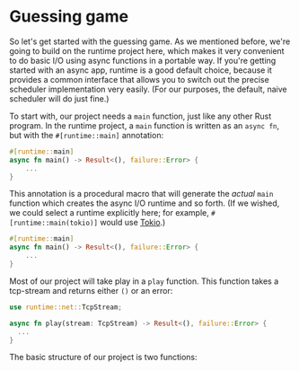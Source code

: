 # Guessing game

So let's get started with the guessing game. As we mentioned before,
we're going to build on the runtime project here, which makes it very
convenient to do basic I/O using async functions in a portable way. If
you're getting started with an async app, runtime is a good default
choice, because it provides a common interface that allows you to
switch out the precise scheduler implementation very easily. (For our
purposes, the default, naive scheduler will do just fine.)

To start with, our project needs a `main` function, just like any other
Rust program. In the runtime project, a `main` function is written as an
`async fn`, but with the `#[runtime::main]` annotation:

```rust
#[runtime::main]
async fn main() -> Result<(), failure::Error> {
    ...
}
```

This annotation is a procedural macro that will generate the *actual*
`main` function which creates the async I/O runtime and so forth. (If
we wished, we could select a runtime explicitly here; for example,
`#[runtime::main(tokio)]` would use [Tokio].)

[Tokio]: XXX

```rust
#[runtime::main]
async fn main() -> Result<(), failure::Error> {
    ...
}
```


Most of our project will take play in a `play` function. This function
takes a tcp-stream and returns either `()` or an error:

```rust
use runtime::net::TcpStream;

async fn play(stream: TcpStream) -> Result<(), failure::Error> {
  ...
}
```



The basic structure of our project is two functions:

